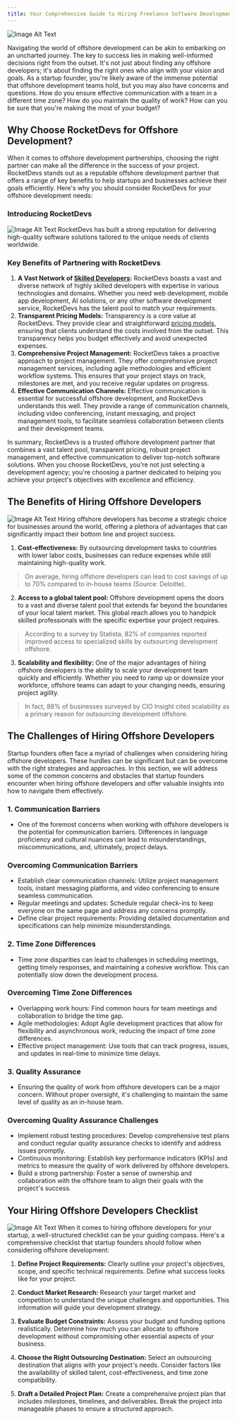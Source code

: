 ```yaml
---
title: Your Comprehensive Guide to Hiring Freelance Software Development
---
```


![Image Alt Text](/blog/assets/article8/image1.jpeg#center)

Navigating the world of offshore development can be akin to embarking on an uncharted journey. The key to success lies in making well-informed decisions right from the outset. It's not just about finding any offshore developers; it's about finding the right ones who align with your vision and goals.
As a startup founder, you're likely aware of the immense potential that offshore development teams hold, but you may also have concerns and questions. How do you ensure effective communication with a team in a different time zone? How do you maintain the quality of work? How can you be sure that you're making the most of your budget?

## **Why Choose RocketDevs for Offshore Development?**
When it comes to offshore development partnerships, choosing the right partner can make all the difference in the success of your project. RocketDevs stands out as a reputable offshore development partner that offers a range of key benefits to help startups and businesses achieve their goals efficiently. Here's why you should consider RocketDevs for your offshore development needs:

### **Introducing RocketDevs**
![Image Alt Text](/blog/assets/article8/image2.jpeg#center)
RocketDevs has built a strong reputation for delivering high-quality software solutions tailored to the unique needs of clients worldwide.

### **Key Benefits of Partnering with RocketDevs**
1. **A Vast Network of [Skilled Developers](https://rocketdevs.com/browse):** RocketDevs boasts a vast and diverse network of highly skilled developers with expertise in various technologies and domains. Whether you need web development, mobile app development, AI solutions, or any other software development service, RocketDevs has the talent pool to match your requirements.
2. **Transparent Pricing Models:** Transparency is a core value at RocketDevs. They provide clear and straightforward [pricing models](https://help.rocketdevs.com/#unparalleled-costimpact), ensuring that clients understand the costs involved from the outset. This transparency helps you budget effectively and avoid unexpected expenses.
3. **Comprehensive Project Management:** RocketDevs takes a proactive approach to project management. They offer comprehensive project management services, including agile methodologies and efficient workflow systems. This ensures that your project stays on track, milestones are met, and you receive regular updates on progress.
4. **Effective Communication Channels:** Effective communication is essential for successful offshore development, and RocketDevs understands this well. They provide a range of communication channels, including video conferencing, instant messaging, and project management tools, to facilitate seamless collaboration between clients and their development teams.

In summary, RocketDevs is a trusted offshore development partner that combines a vast talent pool, transparent pricing, robust project management, and effective communication to deliver top-notch software solutions. When you choose RocketDevs, you're not just selecting a development agency; you're choosing a partner dedicated to helping you achieve your project's objectives with excellence and efficiency.

## **The Benefits of Hiring Offshore Developers**
![Image Alt Text](/blog/assets/article8/image3.jpeg#center)
Hiring offshore developers has become a strategic choice for businesses around the world, offering a plethora of advantages that can significantly impact their bottom line and project success.

1. **Cost-effectiveness:** By outsourcing development tasks to countries with lower labor costs, businesses can reduce expenses while still maintaining high-quality work.
>On average, hiring offshore developers can lead to cost savings of up to 70% compared to in-house teams (Source: Deloitte).

2. **Access to a global talent pool:** Offshore development opens the doors to a vast and diverse talent pool that extends far beyond the boundaries of your local talent market. This global reach allows you to handpick skilled professionals with the specific expertise your project requires.
>According to a survey by Statista, 82% of companies reported improved access to specialized skills by outsourcing development offshore.

3. **Scalability and flexibility:** One of the major advantages of hiring offshore developers is the ability to scale your development team quickly and efficiently. Whether you need to ramp up or downsize your workforce, offshore teams can adapt to your changing needs, ensuring project agility.
>In fact, 88% of businesses surveyed by CIO Insight cited scalability as a primary reason for outsourcing development offshore.

## **The Challenges of Hiring Offshore Developers**

Startup founders often face a myriad of challenges when considering hiring offshore developers. These hurdles can be significant but can be overcome with the right strategies and approaches. In this section, we will address some of the common concerns and obstacles that startup founders encounter when hiring offshore developers and offer valuable insights into how to navigate them effectively.

### **1. Communication Barriers**
- One of the foremost concerns when working with offshore developers is the potential for communication barriers. Differences in language proficiency and cultural nuances can lead to misunderstandings, miscommunications, and, ultimately, project delays.

### **Overcoming Communication Barriers**
- Establish clear communication channels: Utilize project management tools, instant messaging platforms, and video conferencing to ensure seamless communication.
- Regular meetings and updates: Schedule regular check-ins to keep everyone on the same page and address any concerns promptly.
- Define clear project requirements: Providing detailed documentation and specifications can help minimize misunderstandings.

### **2. Time Zone Differences**
- Time zone disparities can lead to challenges in scheduling meetings, getting timely responses, and maintaining a cohesive workflow. This can potentially slow down the development process.

### **Overcoming Time Zone Differences**
- Overlapping work hours: Find common hours for team meetings and collaboration to bridge the time gap.
- Agile methodologies: Adopt Agile development practices that allow for flexibility and asynchronous work, reducing the impact of time zone differences.
- Effective project management: Use tools that can track progress, issues, and updates in real-time to minimize time delays.

### **3. Quality Assurance**
- Ensuring the quality of work from offshore developers can be a major concern. Without proper oversight, it's challenging to maintain the same level of quality as an in-house team.

### **Overcoming Quality Assurance Challenges**
- Implement robust testing procedures: Develop comprehensive test plans and conduct regular quality assurance checks to identify and address issues promptly.
- Continuous monitoring: Establish key performance indicators (KPIs) and metrics to measure the quality of work delivered by offshore developers.
- Build a strong partnership: Foster a sense of ownership and collaboration with the offshore team to align their goals with the project's success.

## **Your Hiring Offshore Developers Checklist**
![Image Alt Text](/blog/assets/article8/image4.jpeg#center)
When it comes to hiring offshore developers for your startup, a well-structured checklist can be your guiding compass. Here's a comprehensive checklist that startup founders should follow when considering offshore development:

1. **Define Project Requirements:**
Clearly outline your project's objectives, scope, and specific technical requirements. Define what success looks like for your project.

2. **Conduct Market Research:**
Research your target market and competition to understand the unique challenges and opportunities. This information will guide your development strategy.
3. **Evaluate Budget Constraints:**
Assess your budget and funding options realistically. Determine how much you can allocate to offshore development without compromising other essential aspects of your business.
4. **Choose the Right Outsourcing Destination:**
Select an outsourcing destination that aligns with your project's needs. Consider factors like the availability of skilled talent, cost-effectiveness, and time zone compatibility.
5. **Draft a Detailed Project Plan:**
Create a comprehensive project plan that includes milestones, timelines, and deliverables. Break the project into manageable phases to ensure a structured approach.